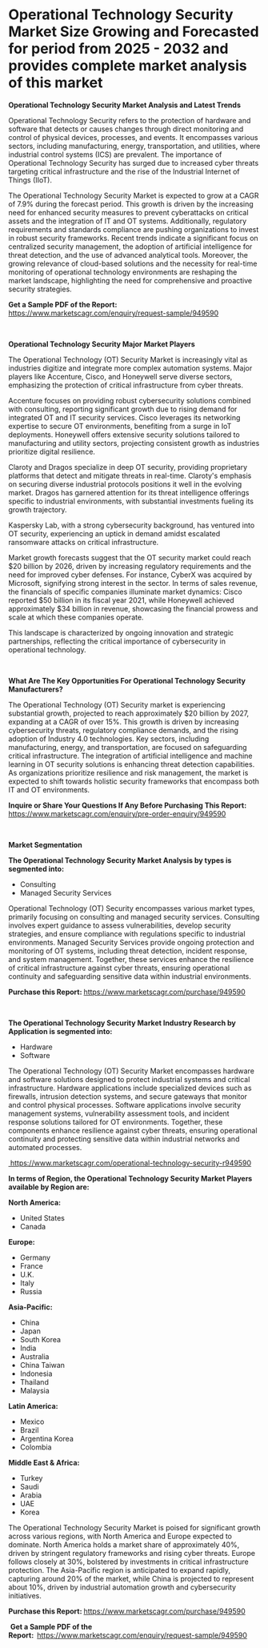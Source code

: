 <p><h1>Operational Technology Security Market Size Growing and Forecasted for period from 2025 - 2032 and provides complete market analysis of this market</h1></p><p><strong>Operational Technology Security Market Analysis and Latest Trends</strong></p>
<p><p>Operational Technology Security refers to the protection of hardware and software that detects or causes changes through direct monitoring and control of physical devices, processes, and events. It encompasses various sectors, including manufacturing, energy, transportation, and utilities, where industrial control systems (ICS) are prevalent. The importance of Operational Technology Security has surged due to increased cyber threats targeting critical infrastructure and the rise of the Industrial Internet of Things (IIoT).</p><p>The Operational Technology Security Market is expected to grow at a CAGR of 7.9% during the forecast period. This growth is driven by the increasing need for enhanced security measures to prevent cyberattacks on critical assets and the integration of IT and OT systems. Additionally, regulatory requirements and standards compliance are pushing organizations to invest in robust security frameworks. Recent trends indicate a significant focus on centralized security management, the adoption of artificial intelligence for threat detection, and the use of advanced analytical tools. Moreover, the growing relevance of cloud-based solutions and the necessity for real-time monitoring of operational technology environments are reshaping the market landscape, highlighting the need for comprehensive and proactive security strategies.</p></p>
<p><strong>Get a Sample PDF of the Report:&nbsp;</strong> <a href="https://www.marketscagr.com/enquiry/request-sample/949590?utm_campaign=3586&utm_medium=2&utm_source=Github&utm_content=ia&utm_term=17042025&utm_id=operational-technology-security">https://www.marketscagr.com/enquiry/request-sample/949590</a></p>
<p>&nbsp;</p>
<p><strong>Operational Technology Security Major Market Players</strong></p>
<p><p>The Operational Technology (OT) Security Market is increasingly vital as industries digitize and integrate more complex automation systems. Major players like Accenture, Cisco, and Honeywell serve diverse sectors, emphasizing the protection of critical infrastructure from cyber threats. </p><p>Accenture focuses on providing robust cybersecurity solutions combined with consulting, reporting significant growth due to rising demand for integrated OT and IT security services. Cisco leverages its networking expertise to secure OT environments, benefiting from a surge in IoT deployments. Honeywell offers extensive security solutions tailored to manufacturing and utility sectors, projecting consistent growth as industries prioritize digital resilience.</p><p>Claroty and Dragos specialize in deep OT security, providing proprietary platforms that detect and mitigate threats in real-time. Claroty's emphasis on securing diverse industrial protocols positions it well in the evolving market. Dragos has garnered attention for its threat intelligence offerings specific to industrial environments, with substantial investments fueling its growth trajectory. </p><p>Kaspersky Lab, with a strong cybersecurity background, has ventured into OT security, experiencing an uptick in demand amidst escalated ransomware attacks on critical infrastructure. </p><p>Market growth forecasts suggest that the OT security market could reach $20 billion by 2026, driven by increasing regulatory requirements and the need for improved cyber defenses. For instance, CyberX was acquired by Microsoft, signifying strong interest in the sector. In terms of sales revenue, the financials of specific companies illuminate market dynamics: Cisco reported $50 billion in its fiscal year 2021, while Honeywell achieved approximately $34 billion in revenue, showcasing the financial prowess and scale at which these companies operate.</p><p>This landscape is characterized by ongoing innovation and strategic partnerships, reflecting the critical importance of cybersecurity in operational technology.</p></p>
<p>&nbsp;</p>
<p><strong>What Are The Key Opportunities For Operational Technology Security Manufacturers?</strong></p>
<p><p>The Operational Technology (OT) Security market is experiencing substantial growth, projected to reach approximately $20 billion by 2027, expanding at a CAGR of over 15%. This growth is driven by increasing cybersecurity threats, regulatory compliance demands, and the rising adoption of Industry 4.0 technologies. Key sectors, including manufacturing, energy, and transportation, are focused on safeguarding critical infrastructure. The integration of artificial intelligence and machine learning in OT security solutions is enhancing threat detection capabilities. As organizations prioritize resilience and risk management, the market is expected to shift towards holistic security frameworks that encompass both IT and OT environments.</p></p>
<p><strong>Inquire or Share Your Questions If Any Before Purchasing This Report:</strong> <a href="https://www.marketscagr.com/enquiry/pre-order-enquiry/949590?utm_campaign=3586&utm_medium=2&utm_source=Github&utm_content=ia&utm_term=17042025&utm_id=operational-technology-security">https://www.marketscagr.com/enquiry/pre-order-enquiry/949590</a></p>
<p>&nbsp;</p>
<p><strong>Market Segmentation</strong></p>
<p><strong>The Operational Technology Security Market Analysis by types is segmented into:</strong></p>
<p><ul><li>Consulting</li><li>Managed Security Services</li></ul></p>
<p><p>Operational Technology (OT) Security encompasses various market types, primarily focusing on consulting and managed security services. Consulting involves expert guidance to assess vulnerabilities, develop security strategies, and ensure compliance with regulations specific to industrial environments. Managed Security Services provide ongoing protection and monitoring of OT systems, including threat detection, incident response, and system management. Together, these services enhance the resilience of critical infrastructure against cyber threats, ensuring operational continuity and safeguarding sensitive data within industrial environments.</p></p>
<p><strong>Purchase this Report:&nbsp;</strong><a href="https://www.marketscagr.com/purchase/949590?utm_campaign=3586&utm_medium=2&utm_source=Github&utm_content=ia&utm_term=17042025&utm_id=operational-technology-security">https://www.marketscagr.com/purchase/949590</a></p>
<p>&nbsp;</p>
<p><strong>The Operational Technology Security Market Industry Research by Application is segmented into:</strong></p>
<p><ul><li>Hardware</li><li>Software</li></ul></p>
<p><p>The Operational Technology (OT) Security Market encompasses hardware and software solutions designed to protect industrial systems and critical infrastructure. Hardware applications include specialized devices such as firewalls, intrusion detection systems, and secure gateways that monitor and control physical processes. Software applications involve security management systems, vulnerability assessment tools, and incident response solutions tailored for OT environments. Together, these components enhance resilience against cyber threats, ensuring operational continuity and protecting sensitive data within industrial networks and automated processes.</p></p>
<p><a href="https://www.marketscagr.com/operational-technology-security-r949590?utm_campaign=3586&utm_medium=2&utm_source=Github&utm_content=ia&utm_term=17042025&utm_id=operational-technology-security">&nbsp;https://www.marketscagr.com/operational-technology-security-r949590</a></p>
<p><strong>In terms of Region, the Operational Technology Security Market Players available by Region are:</strong></p>
<p>
    <p> <strong> North America: </strong>
        <ul>
            <li>United States</li>
            <li>Canada</li>
        </ul>
        </p> 
    <p> <strong> Europe: </strong>
        <ul>
            <li>Germany</li>
            <li>France</li>
            <li>U.K.</li>
            <li>Italy</li>
            <li>Russia</li>
        </ul>
        </p> 
    <p> <strong> Asia-Pacific: </strong>
        <ul>
            <li>China</li>
            <li>Japan</li>
            <li>South Korea</li>
            <li>India</li>
            <li>Australia</li>
            <li>China Taiwan</li>
            <li>Indonesia</li>
            <li>Thailand</li>
            <li>Malaysia</li>
        </ul>
        </p> 
    <p> <strong> Latin America: </strong>
        <ul>
            <li>Mexico</li>
            <li>Brazil</li>
            <li>Argentina Korea</li>
            <li>Colombia</li>
        </ul>
        </p> 
    <p> <strong> Middle East & Africa: </strong>
        <ul>
            <li>Turkey</li>
            <li>Saudi</li>
            <li>Arabia</li>
            <li>UAE</li>
            <li>Korea</li>
        </ul>
    </p>
    </p>
<p><p>The Operational Technology Security Market is poised for significant growth across various regions, with North America and Europe expected to dominate. North America holds a market share of approximately 40%, driven by stringent regulatory frameworks and rising cyber threats. Europe follows closely at 30%, bolstered by investments in critical infrastructure protection. The Asia-Pacific region is anticipated to expand rapidly, capturing around 20% of the market, while China is projected to represent about 10%, driven by industrial automation growth and cybersecurity initiatives.</p></p>
<p><strong>Purchase this Report: </strong><a href="https://www.marketscagr.com/purchase/949590?utm_campaign=3586&utm_medium=2&utm_source=Github&utm_content=ia&utm_term=17042025&utm_id=operational-technology-security">https://www.marketscagr.com/purchase/949590</a></p>
<p>&nbsp;<strong>Get a Sample PDF of the Report:&nbsp;&nbsp;</strong><a href="https://www.marketscagr.com/enquiry/request-sample/949590?utm_campaign=3586&utm_medium=2&utm_source=Github&utm_content=ia&utm_term=17042025&utm_id=operational-technology-security">https://www.marketscagr.com/enquiry/request-sample/949590</a></p>
<p><strong></strong></p>
<p><p></p><p></p><p></p></p>